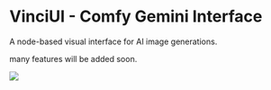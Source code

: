 # VinciUI - Comfy Gemini Interface

A node-based visual interface for AI image generations.

many features will be added soon.

<image src="image.png">